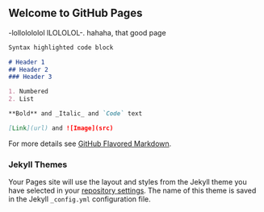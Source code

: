 ## Welcome to GitHub Pages


-lollolololol lLOLOLOL-. hahaha, that good page


```markdown
Syntax highlighted code block

# Header 1
## Header 2
### Header 3

1. Numbered
2. List

**Bold** and _Italic_ and `Code` text

[Link](url) and ![Image](src)
```

For more details see [GitHub Flavored Markdown](https://guides.github.com/features/mastering-markdown/).

### Jekyll Themes

Your Pages site will use the layout and styles from the Jekyll theme you have selected in your [repository settings](https://github.com/gagominecraft12/web-test/settings/pages). The name of this theme is saved in the Jekyll `_config.yml` configuration file.

